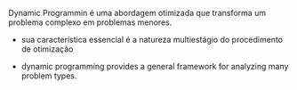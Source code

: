 Dynamic Programmin é uma abordagem otimizada que transforma um problema
complexo em problemas menores.

 - sua característica essencial é a natureza multiestágio do procedimento de otimização

 - dynamic programming provides a general framework
for analyzing many problem types.